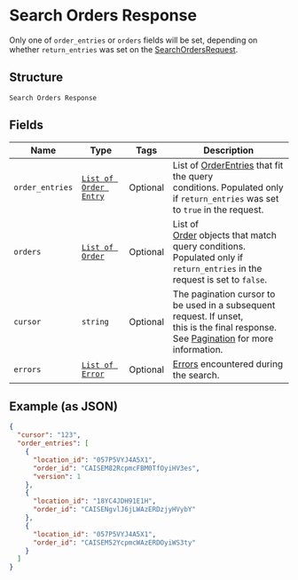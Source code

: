 
# Search Orders Response

Only one of `order_entries` or `orders` fields will be set, depending on whether
`return_entries` was set on the [SearchOrdersRequest](#type-searchorderrequest).

## Structure

`Search Orders Response`

## Fields

| Name | Type | Tags | Description |
|  --- | --- | --- | --- |
| `order_entries` | [`List of Order Entry`](/doc/models/order-entry.md) | Optional | List of [OrderEntries](#type-orderentry) that fit the query<br>conditions. Populated only if `return_entries` was set to `true` in the request. |
| `orders` | [`List of Order`](/doc/models/order.md) | Optional | List of<br>[Order](#type-order) objects that match query conditions. Populated only if<br>`return_entries` in the request is set to `false`. |
| `cursor` | `string` | Optional | The pagination cursor to be used in a subsequent request. If unset,<br>this is the final response.<br>See [Pagination](https://developer.squareup.com/docs/basics/api101/pagination) for more information. |
| `errors` | [`List of Error`](/doc/models/error.md) | Optional | [Errors](#type-error) encountered during the search. |

## Example (as JSON)

```json
{
  "cursor": "123",
  "order_entries": [
    {
      "location_id": "057P5VYJ4A5X1",
      "order_id": "CAISEM82RcpmcFBM0TfOyiHV3es",
      "version": 1
    },
    {
      "location_id": "18YC4JDH91E1H",
      "order_id": "CAISENgvlJ6jLWAzERDzjyHVybY"
    },
    {
      "location_id": "057P5VYJ4A5X1",
      "order_id": "CAISEM52YcpmcWAzERDOyiWS3ty"
    }
  ]
}
```

